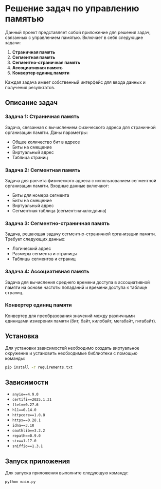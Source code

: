 # Решение задач по управлению памятью

Данный проект представляет собой приложение для решения задач, связанных с управлением памятью. Включает в себя следующие задачи:

1. **Страничная память**
2. **Сегментная память**
3. **Сегментно-страничная память**
4. **Ассоциативная память**
5. **Конвертер единиц памяти**

Каждая задача имеет собственный интерфейс для ввода данных и получения результатов.

## Описание задач

### Задача 1: Страничная память
Задача, связанная с вычислением физического адреса для страничной организации памяти. Даны параметры:
- Общее количество бит в адресе
- Биты на смещение
- Виртуальный адрес
- Таблица страниц

### Задача 2: Сегментная память
Задача для расчета физического адреса с использованием сегментной организации памяти. Входные данные включают:
- Биты для номера сегмента
- Биты на смещение
- Виртуальный адрес
- Сегментная таблица (сегмент:начало:длина)

### Задача 3: Сегментно-страничная память
Задача, решающая задачу сегментно-страничной организации памяти. Требует следующих данных:
- Логический адрес
- Размеры сегмента и страницы
- Таблицы сегментов и страниц

### Задача 4: Ассоциативная память
Задача для вычисления среднего времени доступа в ассоциативной памяти на основе частоты попаданий и времени доступа к таблице страниц.

### Конвертер единиц памяти
Конвертер для преобразования значений между различными единицами измерения памяти (бит, байт, килобайт, мегабайт, гигабайт).

## Установка

Для установки зависимостей необходимо создать виртуальное окружение и установить необходимые библиотеки с помощью команды:

```bash
pip install -r requirements.txt
```

## Зависимости
- `anyio==4.9.0`
- `certifi==2025.1.31`
- `flet==0.27.6`
- `h11==0.14.0`
- `httpcore==1.0.8`
- `httpx==0.28.1`
- `idna==3.10`
- `oauthlib==3.2.2`
- `repath==0.9.0`
- `six==1.17.0`
- `sniffio==1.3.1`

## Запуск приложения
Для запуска приложения выполните следующую команду:

```bash
python main.py
```
